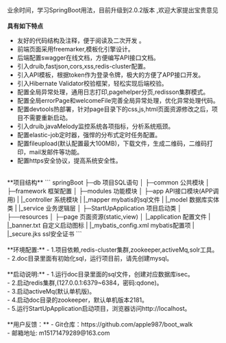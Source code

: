 ﻿业余时间，学习SpringBoot用法，目前升级到2.0.2版本 ,欢迎大家提出宝贵意见<br>
 <br> 
**具有如下特点**   
- 友好的代码结构及注释，便于阅读及二次开发 。<br>
- 前端页面采用freemarker,模板化引擎设计。<br>
- 后端配置swagger在线文档，方便编写API接口文档。 <br>
- 引入druib,fastjson,cors,xss,redis-cluster配置。<br>
- 引入API模板，根据token作为登录令牌，极大的方便了APP接口开发。<br>
- 引入Hibernate Validator校验框架，轻松实现后端校验。<br>
- 配置全局异常处理，通用日志打印,pagehelper分页,redisson集群模式。<br>
- 配置全局errorPage和welcomeFile完善全局异常处理，优化异常处理代码。<br>
- 配置devtools热部署，针对page目录下的css,js,html页面资源修改之后，项目不需要重新启动。<br>
- 引入druib,javaMelody监控系统各项指标，分析系统瓶颈。<br>
- 配置elastic-job定时器，强悍的分布式定时任务配置。<br>
- 配置fileupload(默认配置最大100MB)，下载文件，生成二维码，二维码打印，mail发邮件等功能。<br>
- 配置https安全协议，提高系统安全性。<br>
 <br> 
**项目结构** 
```
springBoot
├─db  项目SQL语句
│
├─common 公共模块
│ 
├─framework 框架配置
│ 
├─modules 功能模块
│  ├─app API接口模块(APP调用)
|  |_controller 系统模块
|  |_mapper  mybatis的sql文件
|  |_model   数据库实体类
|  |_service 业务逻辑层
│ 
├─StartUpApplication 项目启动类
│  
├──resources 
│  ├─page 页面资源(static,view)
│  |_application 配置文件
|  |_banner.txt  自定义启动图标
|  |_mybatis_config.xml mybatis配置项
|  |_secure.jks  ssl安全证书
```
<br> 
<br> 
 **环境配置:**
- 1.项目依赖,redis-cluster集群,zookeeper,activeMq,solr工具。<br>
- 2.doc目录里面有初始化sql，运行项目前，请先创建mysql。<br>
<br> 	 
 **启动说明:**
- 1.运行doc目录里面的sql文件，创建对应数据库isec。<br>
- 2.启动redis集群,(127.0.0.1:6379~6384，密码:qdone)。<br>
- 3.启动activeMq(默认单机版)。<br>
- 4.启动doc目录的zookeeper，默认单机版本2181。<br>
- 5.运行StartUpApplication启动项目，浏览器访问http://localhost。<br>
 <br> 	
 **用户反馈：**
- Git仓库：https://github.com/apple987/boot_walk <br>
-  邮箱地址: m15171479289@163.com <br>
		
		

        